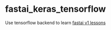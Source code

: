 # fastai_keras_tensorflow
Use tensorflow backend to learn [fastai v1 lessons](https://course17.fast.ai)
